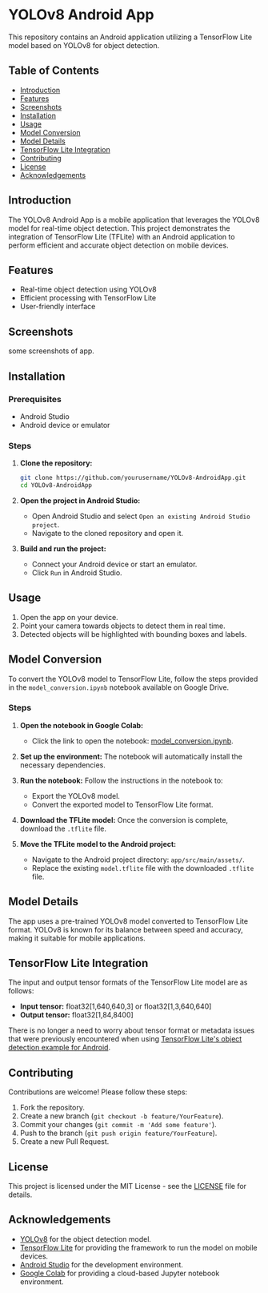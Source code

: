 # YOLOv8 Android App

This repository contains an Android application utilizing a TensorFlow Lite model based on YOLOv8 for object detection.

## Table of Contents

- [Introduction](#introduction)
- [Features](#features)
- [Screenshots](#screenshots)
- [Installation](#installation)
- [Usage](#usage)
- [Model Conversion](#model-conversion)
- [Model Details](#model-details)
- [TensorFlow Lite Integration](#tensorflow-lite-integration)
- [Contributing](#contributing)
- [License](#license)
- [Acknowledgements](#acknowledgements)

## Introduction

The YOLOv8 Android App is a mobile application that leverages the YOLOv8 model for real-time object detection. This project demonstrates the integration of TensorFlow Lite (TFLite) with an Android application to perform efficient and accurate object detection on mobile devices.

## Features

- Real-time object detection using YOLOv8
- Efficient processing with TensorFlow Lite
- User-friendly interface

## Screenshots

some screenshots of app.

## Installation

### Prerequisites

- Android Studio
- Android device or emulator

### Steps

1. **Clone the repository:**
    ```bash
    git clone https://github.com/yourusername/YOLOv8-AndroidApp.git
    cd YOLOv8-AndroidApp
    ```

2. **Open the project in Android Studio:**
    - Open Android Studio and select `Open an existing Android Studio project`.
    - Navigate to the cloned repository and open it.

3. **Build and run the project:**
    - Connect your Android device or start an emulator.
    - Click `Run` in Android Studio.

## Usage

1. Open the app on your device.
2. Point your camera towards objects to detect them in real time.
3. Detected objects will be highlighted with bounding boxes and labels.

## Model Conversion

To convert the YOLOv8 model to TensorFlow Lite, follow the steps provided in the `model_conversion.ipynb` notebook available on Google Drive.

### Steps

1. **Open the notebook in Google Colab:**
    - Click the link to open the notebook: [model_conversion.ipynb](https://colab.research.google.com/drive/10RQCjBIc19sna2Nwa4oGso1aC17W8ARq?usp=sharing).

2. **Set up the environment:**
    The notebook will automatically install the necessary dependencies.

3. **Run the notebook:**
    Follow the instructions in the notebook to:
    - Export the YOLOv8 model.
    - Convert the exported model to TensorFlow Lite format.

4. **Download the TFLite model:**
    Once the conversion is complete, download the `.tflite` file.

5. **Move the TFLite model to the Android project:**
    - Navigate to the Android project directory: `app/src/main/assets/`.
    - Replace the existing `model.tflite` file with the downloaded `.tflite` file.

## Model Details

The app uses a pre-trained YOLOv8 model converted to TensorFlow Lite format. YOLOv8 is known for its balance between speed and accuracy, making it suitable for mobile applications.

## TensorFlow Lite Integration

The input and output tensor formats of the TensorFlow Lite model are as follows:
- **Input tensor:** float32[1,640,640,3] or float32[1,3,640,640]
- **Output tensor:** float32[1,84,8400]

There is no longer a need to worry about tensor format or metadata issues that were previously encountered when using [TensorFlow Lite's object detection example for Android](https://github.com/tensorflow/examples/tree/master/lite/examples/object_detection/android).

## Contributing

Contributions are welcome! Please follow these steps:

1. Fork the repository.
2. Create a new branch (`git checkout -b feature/YourFeature`).
3. Commit your changes (`git commit -m 'Add some feature'`).
4. Push to the branch (`git push origin feature/YourFeature`).
5. Create a new Pull Request.

## License

This project is licensed under the MIT License - see the [LICENSE](LICENSE) file for details.

## Acknowledgements

- [YOLOv8](https://github.com/ultralytics/yolov8) for the object detection model.
- [TensorFlow Lite](https://www.tensorflow.org/lite) for providing the framework to run the model on mobile devices.
- [Android Studio](https://developer.android.com/studio) for the development environment.
- [Google Colab](https://colab.research.google.com) for providing a cloud-based Jupyter notebook environment.
